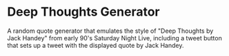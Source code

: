 # Deep Thoughts Generator

A random quote generator that emulates the style of "Deep Thoughts by Jack Handey" from early 90's Saturday Night Live, including a tweet button that sets up a tweet with the displayed quote by Jack Handey.
